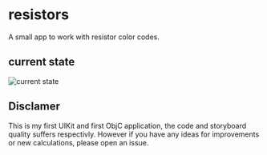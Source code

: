 # resistors
A small app to work with resistor color codes.

## current state
![current state](https://s2.loli.net/2021/12/27/HKNFUo5a8xIYOwf.png)

## Disclamer
This is my first UIKit and first ObjC application, the code and storyboard quality suffers respectivly. However if you have any ideas for improvements or new calculations, please open an issue. 
